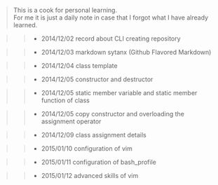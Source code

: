 >This is a cook for personal learning.<br>
>For me it is just a daily note in case that I forgot what I have already learned.

>>* 2014/12/02 record about CLI creating repository

>>* 2014/12/03 markdown sytanx (Github Flavored Markdown)

>>* 2014/12/04 class template

>>* 2014/12/05 constructor and destructor

>>* 2014/12/05 static member variable and static member function of class

>>* 2014/12/05 copy constructor and overloading the assignment operator

>>* 2014/12/09 class assignment details

>>* 2015/01/10 configuration of vim

>>* 2015/01/11 configuration of bash_profile

>>* 2015/01/12 advanced skills of vim
